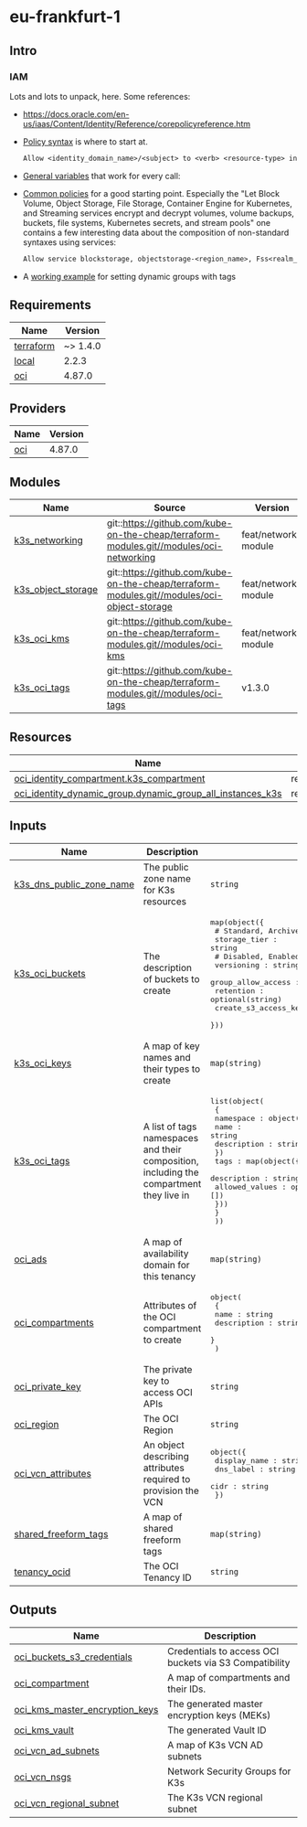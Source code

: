 # eu-frankfurt-1

<!-- BEGINNING OF PRE-COMMIT-TERRAFORM DOCS HOOK -->
## Intro

### IAM

Lots and lots to unpack, here. Some references:

* https://docs.oracle.com/en-us/iaas/Content/Identity/Reference/corepolicyreference.htm

* [Policy syntax](https://docs.oracle.com/en-us/iaas/Content/Identity/policysyntax/policy-syntax.htm) is where to start at.

  ```txt
  Allow <identity_domain_name>/<subject> to <verb> <resource-type> in <location> where <conditions>
  ```

* [General variables](https://docs.oracle.com/en-us/iaas/Content/Identity/policyreference/policyreference_topic-General_Variables_for_All_Requests.htm) that work for every call:

* [Common policies](https://docs.oracle.com/en-us/iaas/Content/Identity/policiescommon/commonpolicies.htm) for a good starting point. Especially the "Let Block Volume, Object Storage, File Storage, Container Engine for Kubernetes, and Streaming services encrypt and decrypt volumes, volume backups, buckets, file systems, Kubernetes secrets, and stream pools" one contains a few interesting data about the composition of non-standard syntaxes using services:

  ```txt
  Allow service blockstorage, objectstorage-<region_name>, Fss<realm_key>Prod, oke, streaming to use keys in compartment ABC where target.key.id = '<key_OCID>'
  ```

* A [working example](https://docs.oracle.com/en-us/iaas/Content/Compute/Tasks/runningcommands.htm) for setting dynamic groups with tags

## Requirements

| Name | Version |
|------|---------|
| <a name="requirement_terraform"></a> [terraform](#requirement\_terraform) | ~> 1.4.0 |
| <a name="requirement_local"></a> [local](#requirement\_local) | 2.2.3 |
| <a name="requirement_oci"></a> [oci](#requirement\_oci) | 4.87.0 |

## Providers

| Name | Version |
|------|---------|
| <a name="provider_oci"></a> [oci](#provider\_oci) | 4.87.0 |

## Modules

| Name | Source | Version |
|------|--------|---------|
| <a name="module_k3s_networking"></a> [k3s\_networking](#module\_k3s\_networking) | git::https://github.com/kube-on-the-cheap/terraform-modules.git//modules/oci-networking | feat/network-module |
| <a name="module_k3s_object_storage"></a> [k3s\_object\_storage](#module\_k3s\_object\_storage) | git::https://github.com/kube-on-the-cheap/terraform-modules.git//modules/oci-object-storage | feat/network-module |
| <a name="module_k3s_oci_kms"></a> [k3s\_oci\_kms](#module\_k3s\_oci\_kms) | git::https://github.com/kube-on-the-cheap/terraform-modules.git//modules/oci-kms | feat/network-module |
| <a name="module_k3s_oci_tags"></a> [k3s\_oci\_tags](#module\_k3s\_oci\_tags) | git::https://github.com/kube-on-the-cheap/terraform-modules.git//modules/oci-tags | v1.3.0 |

## Resources

| Name | Type |
|------|------|
| [oci_identity_compartment.k3s_compartment](https://registry.terraform.io/providers/oracle/oci/4.87.0/docs/resources/identity_compartment) | resource |
| [oci_identity_dynamic_group.dynamic_group_all_instances_k3s](https://registry.terraform.io/providers/oracle/oci/4.87.0/docs/resources/identity_dynamic_group) | resource |

## Inputs

| Name | Description | Type | Default | Required |
|------|-------------|------|---------|:--------:|
| <a name="input_k3s_dns_public_zone_name"></a> [k3s\_dns\_public\_zone\_name](#input\_k3s\_dns\_public\_zone\_name) | The public zone name for K3s resources | `string` | n/a | yes |
| <a name="input_k3s_oci_buckets"></a> [k3s\_oci\_buckets](#input\_k3s\_oci\_buckets) | The description of buckets to create | <pre>map(object({<br>    # Standard, Archive<br>    storage_tier : string<br>    # Disabled, Enabled, Suspended<br>    versioning : string<br>    group_allow_access : optional(string),<br>    retention : optional(string)<br>    create_s3_access_key : optional(bool, false)<br>  }))</pre> | n/a | yes |
| <a name="input_k3s_oci_keys"></a> [k3s\_oci\_keys](#input\_k3s\_oci\_keys) | A map of key names and their types to create | `map(string)` | n/a | yes |
| <a name="input_k3s_oci_tags"></a> [k3s\_oci\_tags](#input\_k3s\_oci\_tags) | A list of tags namespaces and their composition, including the compartment they live in | <pre>list(object(<br>    {<br>      namespace : object({<br>        name : string<br>        description : string<br>      })<br>      tags : map(object({<br>        description : string,<br>        allowed_values : optional(list(string), [])<br>      }))<br>    }<br>  ))</pre> | n/a | yes |
| <a name="input_oci_ads"></a> [oci\_ads](#input\_oci\_ads) | A map of availability domain for this tenancy | `map(string)` | n/a | yes |
| <a name="input_oci_compartments"></a> [oci\_compartments](#input\_oci\_compartments) | Attributes of the OCI compartment to create | <pre>object(<br>    {<br>      name : string<br>      description : string<br>    }<br>  )</pre> | n/a | yes |
| <a name="input_oci_private_key"></a> [oci\_private\_key](#input\_oci\_private\_key) | The private key to access OCI APIs | `string` | n/a | yes |
| <a name="input_oci_region"></a> [oci\_region](#input\_oci\_region) | The OCI Region | `string` | n/a | yes |
| <a name="input_oci_vcn_attributes"></a> [oci\_vcn\_attributes](#input\_oci\_vcn\_attributes) | An object describing attributes required to provision the VCN | <pre>object({<br>    display_name : string<br>    dns_label : string<br>    cidr : string<br>  })</pre> | n/a | yes |
| <a name="input_shared_freeform_tags"></a> [shared\_freeform\_tags](#input\_shared\_freeform\_tags) | A map of shared freeform tags | `map(string)` | `{}` | no |
| <a name="input_tenancy_ocid"></a> [tenancy\_ocid](#input\_tenancy\_ocid) | The OCI Tenancy ID | `string` | n/a | yes |

## Outputs

| Name | Description |
|------|-------------|
| <a name="output_oci_buckets_s3_credentials"></a> [oci\_buckets\_s3\_credentials](#output\_oci\_buckets\_s3\_credentials) | Credentials to access OCI buckets via S3 Compatibility |
| <a name="output_oci_compartment"></a> [oci\_compartment](#output\_oci\_compartment) | A map of compartments and their IDs. |
| <a name="output_oci_kms_master_encryption_keys"></a> [oci\_kms\_master\_encryption\_keys](#output\_oci\_kms\_master\_encryption\_keys) | The generated master encryption keys (MEKs) |
| <a name="output_oci_kms_vault"></a> [oci\_kms\_vault](#output\_oci\_kms\_vault) | The generated Vault ID |
| <a name="output_oci_vcn_ad_subnets"></a> [oci\_vcn\_ad\_subnets](#output\_oci\_vcn\_ad\_subnets) | A map of K3s VCN AD subnets |
| <a name="output_oci_vcn_nsgs"></a> [oci\_vcn\_nsgs](#output\_oci\_vcn\_nsgs) | Network Security Groups for K3s |
| <a name="output_oci_vcn_regional_subnet"></a> [oci\_vcn\_regional\_subnet](#output\_oci\_vcn\_regional\_subnet) | The K3s VCN regional subnet |
<!-- END OF PRE-COMMIT-TERRAFORM DOCS HOOK -->
